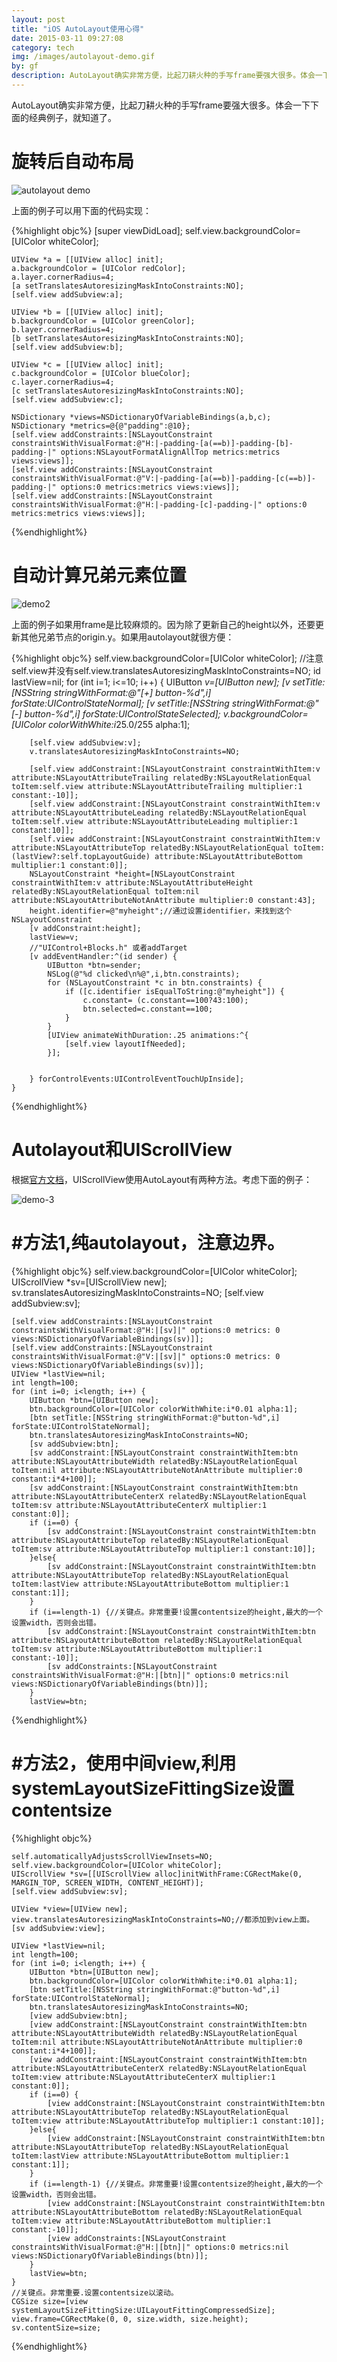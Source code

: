 ```yaml
---
layout: post
title: "iOS AutoLayout使用心得"
date: 2015-03-11 09:27:08
category: tech
img: /images/autolayout-demo.gif
by: gf
description: AutoLayout确实非常方便，比起刀耕火种的手写frame要强大很多。体会一下下面的经典例子，就知道了。
---
```


AutoLayout确实非常方便，比起刀耕火种的手写frame要强大很多。体会一下下面的经典例子，就知道了。

# 旋转后自动布局

![autolayout demo](/images/autolayout-demo.gif)

上面的例子可以用下面的代码实现：

{%highlight objc%}
    [super viewDidLoad];
    self.view.backgroundColor=[UIColor whiteColor];
    
    UIView *a = [[UIView alloc] init];
    a.backgroundColor = [UIColor redColor];
    a.layer.cornerRadius=4;
    [a setTranslatesAutoresizingMaskIntoConstraints:NO];
    [self.view addSubview:a];
    
    UIView *b = [[UIView alloc] init];
    b.backgroundColor = [UIColor greenColor];
    b.layer.cornerRadius=4;
    [b setTranslatesAutoresizingMaskIntoConstraints:NO];
    [self.view addSubview:b];
    
    UIView *c = [[UIView alloc] init];
    c.backgroundColor = [UIColor blueColor];
    c.layer.cornerRadius=4;
    [c setTranslatesAutoresizingMaskIntoConstraints:NO];
    [self.view addSubview:c];
    
    NSDictionary *views=NSDictionaryOfVariableBindings(a,b,c);
    NSDictionary *metrics=@{@"padding":@10};
    [self.view addConstraints:[NSLayoutConstraint constraintsWithVisualFormat:@"H:|-padding-[a(==b)]-padding-[b]-padding-|" options:NSLayoutFormatAlignAllTop metrics:metrics views:views]];
    [self.view addConstraints:[NSLayoutConstraint constraintsWithVisualFormat:@"V:|-padding-[a(==b)]-padding-[c(==b)]-padding-|" options:0 metrics:metrics views:views]];
    [self.view addConstraints:[NSLayoutConstraint constraintsWithVisualFormat:@"H:|-padding-[c]-padding-|" options:0 metrics:metrics views:views]];
    
{%endhighlight%}

# 自动计算兄弟元素位置

![demo2](/images/autolayout-demo-2.gif)

上面的例子如果用frame是比较麻烦的。因为除了更新自己的height以外，还要更新其他兄弟节点的origin.y。如果用autolayout就很方便：

{%highlight objc%}
    self.view.backgroundColor=[UIColor whiteColor];
    //注意self.view并没有self.view.translatesAutoresizingMaskIntoConstraints=NO;
    id lastView=nil;
    for (int i=1; i<=10; i++) {
        UIButton *v=[UIButton new];
        [v setTitle:[NSString stringWithFormat:@"[+] button-%d",i] forState:UIControlStateNormal];
        [v setTitle:[NSString stringWithFormat:@"[-] button-%d",i] forState:UIControlStateSelected];
        v.backgroundColor=[UIColor colorWithWhite:i*25.0/255 alpha:1];

        [self.view addSubview:v];
        v.translatesAutoresizingMaskIntoConstraints=NO;
        
        [self.view addConstraint:[NSLayoutConstraint constraintWithItem:v attribute:NSLayoutAttributeTrailing relatedBy:NSLayoutRelationEqual toItem:self.view attribute:NSLayoutAttributeTrailing multiplier:1 constant:-10]];
        [self.view addConstraint:[NSLayoutConstraint constraintWithItem:v attribute:NSLayoutAttributeLeading relatedBy:NSLayoutRelationEqual toItem:self.view attribute:NSLayoutAttributeLeading multiplier:1 constant:10]];
        [self.view addConstraint:[NSLayoutConstraint constraintWithItem:v attribute:NSLayoutAttributeTop relatedBy:NSLayoutRelationEqual toItem:(lastView?:self.topLayoutGuide) attribute:NSLayoutAttributeBottom multiplier:1 constant:0]];
        NSLayoutConstraint *height=[NSLayoutConstraint constraintWithItem:v attribute:NSLayoutAttributeHeight relatedBy:NSLayoutRelationEqual toItem:nil attribute:NSLayoutAttributeNotAnAttribute multiplier:0 constant:43];
        height.identifier=@"myheight";//通过设置identifier，来找到这个NSLayoutConstraint
        [v addConstraint:height];
        lastView=v;
        //"UIControl+Blocks.h" 或者addTarget
        [v addEventHandler:^(id sender) {
            UIButton *btn=sender;
            NSLog(@"%d clicked\n%@",i,btn.constraints);
            for (NSLayoutConstraint *c in btn.constraints) {
                if ([c.identifier isEqualToString:@"myheight"]) {
                    c.constant= (c.constant==100?43:100);
                    btn.selected=c.constant==100;
                }
            }
            [UIView animateWithDuration:.25 animations:^{
                [self.view layoutIfNeeded];
            }];
           
            
        } forControlEvents:UIControlEventTouchUpInside];
    }
{%endhighlight%}

# Autolayout和UIScrollView

根据[官方文档](https://developer.apple.com/library/ios/technotes/tn2154/_index.html)，UIScrollView使用AutoLayout有两种方法。考虑下面的例子：

![demo-3](/images/autolayout-demo-3.gif)

# #方法1,纯autolayout，注意边界。

{%highlight objc%}
    self.view.backgroundColor=[UIColor whiteColor];
    UIScrollView *sv=[UIScrollView new];
    sv.translatesAutoresizingMaskIntoConstraints=NO;
    [self.view addSubview:sv];
    
    [self.view addConstraints:[NSLayoutConstraint constraintsWithVisualFormat:@"H:|[sv]|" options:0 metrics: 0 views:NSDictionaryOfVariableBindings(sv)]];
    [self.view addConstraints:[NSLayoutConstraint constraintsWithVisualFormat:@"V:|[sv]|" options:0 metrics: 0 views:NSDictionaryOfVariableBindings(sv)]];
    UIView *lastView=nil;
    int length=100;
    for (int i=0; i<length; i++) {
        UIButton *btn=[UIButton new];
        btn.backgroundColor=[UIColor colorWithWhite:i*0.01 alpha:1];
        [btn setTitle:[NSString stringWithFormat:@"button-%d",i] forState:UIControlStateNormal];
        btn.translatesAutoresizingMaskIntoConstraints=NO;
        [sv addSubview:btn];
        [sv addConstraint:[NSLayoutConstraint constraintWithItem:btn attribute:NSLayoutAttributeWidth relatedBy:NSLayoutRelationEqual toItem:nil attribute:NSLayoutAttributeNotAnAttribute multiplier:0 constant:i*4+100]];
        [sv addConstraint:[NSLayoutConstraint constraintWithItem:btn attribute:NSLayoutAttributeCenterX relatedBy:NSLayoutRelationEqual toItem:sv attribute:NSLayoutAttributeCenterX multiplier:1 constant:0]];
        if (i==0) {
            [sv addConstraint:[NSLayoutConstraint constraintWithItem:btn attribute:NSLayoutAttributeTop relatedBy:NSLayoutRelationEqual toItem:sv attribute:NSLayoutAttributeTop multiplier:1 constant:10]];
        }else{
            [sv addConstraint:[NSLayoutConstraint constraintWithItem:btn attribute:NSLayoutAttributeTop relatedBy:NSLayoutRelationEqual toItem:lastView attribute:NSLayoutAttributeBottom multiplier:1 constant:1]];
        }
        if (i==length-1) {//关键点。非常重要!设置contentsize的height,最大的一个设置width，否则会出错。
            [sv addConstraint:[NSLayoutConstraint constraintWithItem:btn attribute:NSLayoutAttributeBottom relatedBy:NSLayoutRelationEqual toItem:sv attribute:NSLayoutAttributeBottom multiplier:1 constant:-10]];
            [sv addConstraints:[NSLayoutConstraint constraintsWithVisualFormat:@"H:|[btn]|" options:0 metrics:nil views:NSDictionaryOfVariableBindings(btn)]];
        }
        lastView=btn;

{%endhighlight%}


# #方法2，使用中间view,利用systemLayoutSizeFittingSize设置contentsize

{%highlight objc%}

    self.automaticallyAdjustsScrollViewInsets=NO;
    self.view.backgroundColor=[UIColor whiteColor];
    UIScrollView *sv=[[UIScrollView alloc]initWithFrame:CGRectMake(0, MARGIN_TOP, SCREEN_WIDTH, CONTENT_HEIGHT)];
    [self.view addSubview:sv];
    
    UIView *view=[UIView new];
    view.translatesAutoresizingMaskIntoConstraints=NO;//都添加到view上面。
    [sv addSubview:view];
    
    UIView *lastView=nil;
    int length=100;
    for (int i=0; i<length; i++) {
        UIButton *btn=[UIButton new];
        btn.backgroundColor=[UIColor colorWithWhite:i*0.01 alpha:1];
        [btn setTitle:[NSString stringWithFormat:@"button-%d",i] forState:UIControlStateNormal];
        btn.translatesAutoresizingMaskIntoConstraints=NO;
        [view addSubview:btn];
        [view addConstraint:[NSLayoutConstraint constraintWithItem:btn attribute:NSLayoutAttributeWidth relatedBy:NSLayoutRelationEqual toItem:nil attribute:NSLayoutAttributeNotAnAttribute multiplier:0 constant:i*4+100]];
        [view addConstraint:[NSLayoutConstraint constraintWithItem:btn attribute:NSLayoutAttributeCenterX relatedBy:NSLayoutRelationEqual toItem:view attribute:NSLayoutAttributeCenterX multiplier:1 constant:0]];
        if (i==0) {
            [view addConstraint:[NSLayoutConstraint constraintWithItem:btn attribute:NSLayoutAttributeTop relatedBy:NSLayoutRelationEqual toItem:view attribute:NSLayoutAttributeTop multiplier:1 constant:10]];
        }else{
            [view addConstraint:[NSLayoutConstraint constraintWithItem:btn attribute:NSLayoutAttributeTop relatedBy:NSLayoutRelationEqual toItem:lastView attribute:NSLayoutAttributeBottom multiplier:1 constant:1]];
        }
        if (i==length-1) {//关键点。非常重要!设置contentsize的height,最大的一个设置width，否则会出错。
            [view addConstraint:[NSLayoutConstraint constraintWithItem:btn attribute:NSLayoutAttributeBottom relatedBy:NSLayoutRelationEqual toItem:view attribute:NSLayoutAttributeBottom multiplier:1 constant:-10]];
            [view addConstraints:[NSLayoutConstraint constraintsWithVisualFormat:@"H:|[btn]|" options:0 metrics:nil views:NSDictionaryOfVariableBindings(btn)]];
        }
        lastView=btn;
    }
    //关键点。非常重要.设置contentsize以滚动。
    CGSize size=[view systemLayoutSizeFittingSize:UILayoutFittingCompressedSize];
    view.frame=CGRectMake(0, 0, size.width, size.height);
    sv.contentSize=size;
{%endhighlight%}
